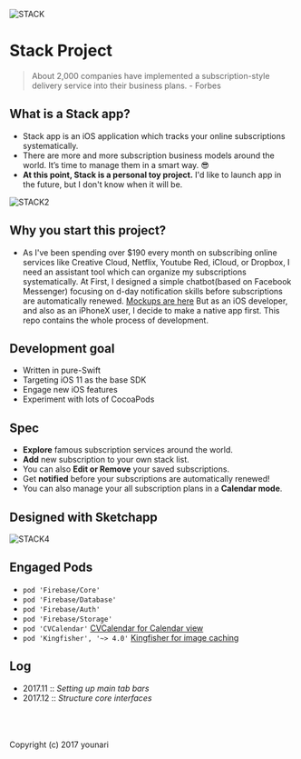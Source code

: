 ![STACK](https://github.com/younari/StackApp/blob/master/_IMAGES/STACK3.png)
<br>

# Stack Project

> About 2,000 companies have implemented a subscription-style delivery service into their business plans. - Forbes


## What is a Stack app?
- Stack app is an iOS application which tracks your online subscriptions systematically.
- There are more and more subscription business models around the world. It’s time to manage them in a smart way. 😎
- **At this point, Stack is a personal toy project.** I'd like to launch app in the future, but I don't know when it will be. 


![STACK2](https://github.com/younari/StackApp/blob/master/_IMAGES/STACK2.png)


## Why you start this project?
- As I've been spending over $190 every month on subscribing online services like Creative Cloud, Netflix, Youtube Red, iCloud, or Dropbox, I need an assistant tool which can organize my subscriptions systematically. At First, I designed a simple chatbot(based on Facebook Messenger) focusing on d-day notification skills before subscriptions are automatically renewed. [Mockups are here](https://www.behance.net/gallery/54607233/Organize-your-subscriptions-with-Cash-bot) But as an iOS developer, and also as an iPhoneX user, I decide to make a native app first. This repo contains the whole process of development.


## Development goal
- Written in pure-Swift
- Targeting iOS 11 as the base SDK
- Engage new iOS features 
- Experiment with lots of CocoaPods


## Spec
- **Explore** famous subscription services around the world.
- **Add** new subscription to your own stack list. 
- You can also **Edit or Remove** your saved subscriptions.
- Get **notified** before your subscriptions are automatically renewed!
- You can also manage your all subscription plans in a **Calendar mode**.


## Designed with Sketchapp

![STACK4](https://github.com/younari/StackApp/blob/master/_IMAGES/STACK4.png)



## Engaged Pods
* `pod 'Firebase/Core'`
* `pod 'Firebase/Database'`
* `pod 'Firebase/Auth'`
* `pod 'Firebase/Storage'`
* `pod 'CVCalendar'` [CVCalendar for Calendar view](https://github.com/CVCalendar/CVCalendar)
* `pod 'Kingfisher', '~> 4.0'` [Kingfisher for image caching](https://github.com/onevcat/Kingfisher)


## Log
- 2017.11 ::  *Setting up main tab bars*
- 2017.12 :: *Structure core interfaces*

<br>
<br>
<br>
Copyright (c) 2017 younari